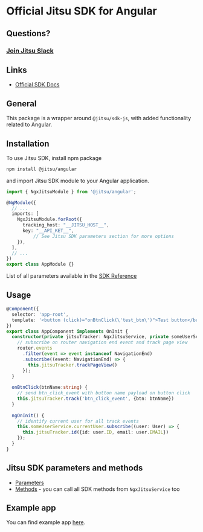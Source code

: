 # Official Jitsu SDK for Angular

## Questions?

### [Join Jitsu Slack](https://jitsu.com/slack)

## Links

- [Official SDK Docs](https://jitsu.com/docs/sending-data/js-sdk)

## General

This package is a wrapper around `@jitsu/sdk-js`, with added functionality related to Angular.

## Installation

To use Jitsu SDK, install npm package

```bash
npm install @jitsu/angular
```

and import Jitsu SDK module to your Angular application.

```typescript
import { NgxJitsuModule } from '@jitsu/angular';

@NgModule({
  // ...
  imports: [
    NgxJitsuModule.forRoot({
      tracking_host: "__JITSU_HOST__",
      key: "__API_KET__",
          // See Jitsu SDK parameters section for more options
    }),
  ],
  // ...
})
export class AppModule {}
```
List of all parameters available in the [SDK Reference](https://jitsu.com/docs/sending-data/js-sdk/parameters-reference)

## Usage

```typescript
@Component({
  selector: 'app-root',
  template: '<button (click)="onBtnClick(\'test_btn\')">Test button</button>',
})
export class AppComponent implements OnInit {
  constructor(private jitsuTracker: NgxJitsuService, private someUserService: SomeUserService) {
    // subscribe on router navigation end event and track page view
    router.events
      .filter(event => event instanceof NavigationEnd)
      .subscribe((event: NavigationEnd) => {
        this.jitsuTracker.trackPageView()
      });
  }
  
  onBtnClick(btnName:string) {
    // send btn_click_event with button name payload on button click
    this.jitsuTracker.track('btn_click_event', {btn: btnName})
  }
  
  ngOnInit() {
    // identify current user for all track events
    this.someUserService.currentUser.subscribe((user: User) => {
      this.jitsuTracker.id({id: user.ID, email: user.EMAIL})
    });
  }
}
```

## Jitsu SDK parameters and methods

* [Parameters](https://jitsu.com/docs/sending-data/js-sdk/parameters-reference)
* [Methods](https://jitsu.com/docs/sending-data/js-sdk/methods-reference) - you can call all SDK methods from `NgxJitsuService` too

## Example app

You can find example app [here](https://github.com/jitsucom/jitsu-js/tree/master/examples/angular-app).
